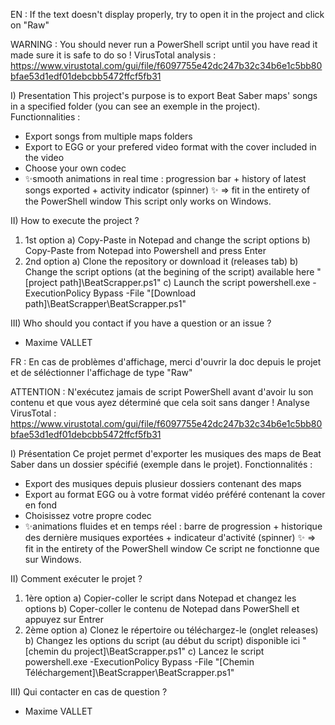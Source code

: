 EN :
If the text doesn't display properly, try to open it in the project and click on "Raw"

WARNING :
You should never run a PowerShell script until you have read it made sure it is safe to do so !
VirusTotal analysis : https://www.virustotal.com/gui/file/f6097755e42dc247b32c34b6e1c5bb80bfae53d1edf01debcbb5472ffcf5fb31

I) Presentation
 This project's purpose is to export Beat Saber maps' songs in a specified folder (you can see an exemple in the project).
 Functionnalities :
  - Export songs from multiple maps folders
  - Export to EGG or your prefered video format with the cover included in the video
  - Choose your own codec
  - ✨smooth animations in real time : progression bar + history of latest songs exported + activity indicator (spinner) ✨
   => fit in the entirety of the PowerShell window
 This script only works on Windows.

II) How to execute the project ?
 1) 1st option
  a) Copy-Paste in Notepad and change the script options
  b) Copy-Paste from Notepad into Powershell and press Enter
 2) 2nd option
  a) Clone the repository or download it (releases tab)
  b) Change the script options (at the begining of the script) available here "[project path]\BeatScrapper.ps1"
  c) Launch the script
   powershell.exe -ExecutionPolicy Bypass -File "[Download path]\BeatScrapper\BeatScrapper.ps1"

III) Who should you contact if you have a question or an issue ?
 - Maxime VALLET



FR :
En cas de problèmes d'affichage, merci d'ouvrir la doc depuis le projet et de séléctionner l'affichage de type "Raw"

ATTENTION :
N'exécutez jamais de script PowerShell avant d'avoir lu son contenu et que vous ayez déterminé que cela soit sans danger !
Analyse VirusTotal : https://www.virustotal.com/gui/file/f6097755e42dc247b32c34b6e1c5bb80bfae53d1edf01debcbb5472ffcf5fb31

I) Présentation
 Ce projet permet d'exporter les musiques des maps de Beat Saber dans un dossier spécifié (exemple dans le projet).
 Fonctionnalités :
  - Export des musiques depuis plusieur dossiers contenant des maps
  - Export au format EGG ou à votre format vidéo préféré contenant la cover en fond
  - Choisissez votre propre codec
  - ✨animations fluides et en temps réel : barre de progression + historique des dernière musiques exportées + indicateur d'activité (spinner) ✨
   => fit in the entirety of the PowerShell window
 Ce script ne fonctionne que sur Windows.

II) Comment exécuter le projet ?
 1) 1ère option
  a) Copier-coller le script dans Notepad et changez les options
  b) Coper-coller le contenu de Notepad dans PowerShell et appuyez sur Entrer
 2) 2ème option
  a) Clonez le répertoire ou téléchargez-le (onglet releases)
  b) Changez les options du script (au début du script) disponible ici "[chemin du project]\BeatScrapper.ps1"
  c) Lancez le script
   powershell.exe -ExecutionPolicy Bypass -File "[Chemin Téléchargement]\BeatScrapper\BeatScrapper.ps1"

III) Qui contacter en cas de question ?
 - Maxime VALLET
